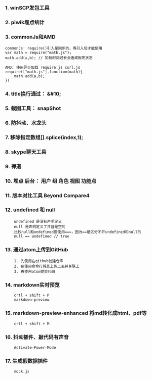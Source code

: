 ###  1. winSCP发包工具

### 2. piwik埋点统计

### 3. commonJs和AMD
	commonJs: require()引入是同步的，等引入后才能使用
	var math = require("math.js");
	math.add(a,b); // 加载时间过长会造成假死状态

	AMD: 使用异步加载 require.js curl.js
	require(["math.js"],function(math){
		math.add(a,b);
	})

### 4. title换行通过：  \&#10;

### 5. 截图工具： snapShot

### 6. 防抖动、水龙头


### 7. 移除指定数组[].splice(index,1);

### 8. skype聊天工具

### 9. 禅道

### 10. 埋点  后台： 用户  组  角色  视图  功能点

### 11. 版本对比工具 Beyond Compare4

### 12. undefined 和 null  
		undefined 是没有声明定义
		null 是声明定义了并且是空的
		比较null和undefined要使用===，因为==是区分不开undefined和null的
		null == undefined // true

### 13. 通过atom上传到GitHub
		1. 先使用在github创建仓库
		2. 在使用命令行将其上传上去并关联上
		3. 再使用atom提交代码

### 14. markdown实时预览
		crtl + shift + P
		markdown-preview

### 15. markdown-preview-enhanced 将md转化成html、pdf等
		crtl + shift + M

### 16. 抖动插件、敲代码有声音
		Activate-Power-Mode

### 17. 生成假数据插件
		mock.js
